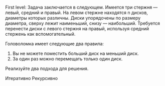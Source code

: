 First level: Задача заключается в следующем. Имеется три стержня — левый, средний и правый.
На левом стержне находятся n дисков, диаметры которых различны.
Диски упорядочены по размеру диаметра, сверху лежит наименьший, снизу — наибольший.
Требуется перенести диски с левого стержня на правый, используя средний стержень как вспомогательный.

Головоломка имеет следующие два правила:
1. Вы не можете поместить больший диск на меньший диск.
2. За один раз можно перемещать только один диск.

Реализуйте два подхода для решения.

Итеративно
Рекурсивно

